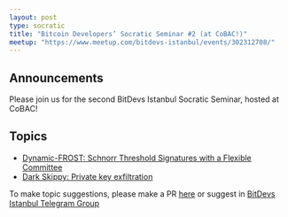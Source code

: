 ```yaml
---
layout: post
type: socratic
title: "Bitcoin Developers’ Socratic Seminar #2 (at CoBAC!)"
meetup: "https://www.meetup.com/bitdevs-istanbul/events/302312708/"
---
```


## Announcements
Please join us for the second BitDevs Istanbul Socratic Seminar, hosted at CoBAC! 

## Topics

- [Dynamic-FROST: Schnorr Threshold Signatures with a Flexible Committee](https://eprint.iacr.org/2024/896)
- [Dark Skippy: Private key exfiltration](https://darkskippy.com/)

To make topic suggestions, please make a PR [here](https://github.com/pretyflaco/bitdevsistanbul.github.io/blob/master/_posts/2024-08-17-bitcoin-developers%E2%80%99-socratic-seminar-001.md) or suggest in [BitDevs Istanbul Telegram Group](https://t.me/+o6DUM5pWV984OTQ6)